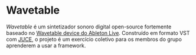 # Wavetable

_Wavetable_ é um sintetizador sonoro digital open-source fortemente baseado no [Wavetable device do Ableton Live](https://www.ableton.com/en/packs/wavetable/). Construído em formato VST com [JUCE](https://juce.com/), o projeto é um exercício coletivo para os membros do grupo aprenderem a usar a framework.
